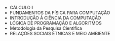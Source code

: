 * CÁLCULO I	
* FUNDAMENTOS DA FÍSICA PARA COMPUTAÇÃO	
* INTRODUÇÃO À CIÊNCIA DA COMPUTAÇÃO	
* LÓGICA DE PROGRAMAÇÃO E ALGORITMOS	
* Metodologia da Pesquisa Cientifica	
* RELAÇÕES SOCIAIS ÉTNICAS E MEIO AMBIENTE
